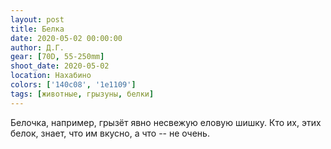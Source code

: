 ```yaml
---
layout: post
title: Белка
date: 2020-05-02 00:00:00
author: Д.Г.
gear: [70D, 55-250mm]
shoot_date: 2020-05-02
location: Нахабино
colors: ['140c08', '1e1109']
tags: [животные, грызуны, белки]
---
```

Белочка, например, грызёт явно несвежую еловую шишку. Кто их, этих белок, знает, что им вкусно, а что -- не очень.
